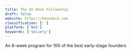 ```yaml
---
title: The On Deck Fellowship
draft: false 
website: https://beondeck.com
classification: ['']
platform: ['Web']
keywords: ['Society']
---
```

An 8-week program for 100 of the best early-stage founders